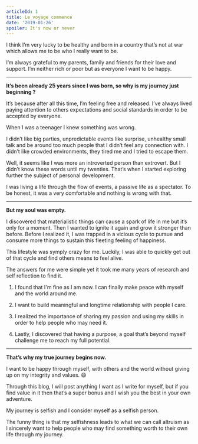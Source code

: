 ```yaml
---
articleId: 1
title: Le voyage commence
date: '2019-01-26'
spoiler: It's now or never
---
```


I think I’m very lucky to be healthy and born in a country that’s not at war which allows me to be who I really want to be.

I’m always grateful to my parents, family and friends for their love and support. I’m neither rich or poor but as everyone I want to be happy.

---

**It’s been already 25 years since I was born, so why is my journey just beginning ?**

It’s because after all this time, I’m feeling free and released.
I’ve always lived paying attention to others expectations and social standards in order to be accepted by everyone.

When I was a teenager I knew something was wrong.

I didn’t like big parties, unpredictable events like surprise, unhealthy small talk and be around too much people that I didn’t feel any connection with. I didn’t like crowded environments, they tired me and I tried to escape them.

Well, it seems like I was more an introverted person than extrovert. But I didn’t know these words until my twenties. That’s when I started exploring further the subject of personal development.

I was living a life through the flow of events, a passive life as a spectator. To be honest, it was a very comfortable and nothing is wrong with that.

---

**But my soul was empty.**

I discovered that materialistic things can cause a spark of life in me but it’s only for a moment. Then I wanted to ignite it again and grow it stronger than before. Before I realized it, I was trapped in a vicious cycle to pursue and consume more things to sustain this fleeting feeling of happiness.

This lifestyle was symply crazy for me. Luckily, I was able to quickly get out of that cycle and find others means to feel alive.

The answers for me were simple yet it took me many years of research and self reflection to find it.

1. I found that I'm fine as I am now. I can finally make peace with myself and the world around me.

2. I want to build meaningful and longtime relationship with people I care.

3. I realized the importance of sharing my passion and using my skills in order to help people who may need it.

4. Lastly, I discovered that having a purpose, a goal that’s beyond myself challenge me to reach my full potential.

---

**That’s why my true journey begins now.**

I want to be happy through myself, with others and the world without giving up on my integrity and values. 😄 

Through this blog, I will post anything I want as I write for myself, but if you find value in it then that’s a super bonus and I wish you the best in your own adventure.

My journey is selfish and I consider myself as a selfish person.

The funny thing is that my selfishness leads to what we can call altruism as I sincerely want to help people who may find something worth to their own life through my journey.
